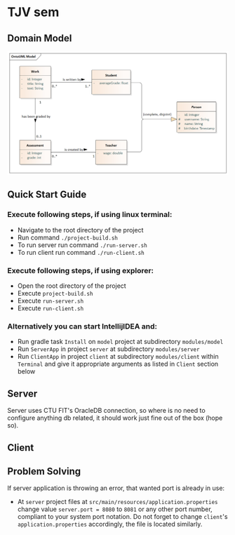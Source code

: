 # TJV sem

## Domain Model

![domain-model](resources/DomainModel.png)

## Quick Start Guide

### Execute following steps, if using linux terminal:

- Navigate to the root directory of the project
- Run command `./project-build.sh`
- To run server run command `./run-server.sh`
- To run client run command `./run-client.sh`

### Execute following steps, if using explorer:

- Open the root directory of the project
- Execute `project-build.sh`
- Execute `run-server.sh`
- Execute `run-client.sh`

### Alternatively you can start IntellijIDEA and:

- Run gradle task `Install` on `model` project at subdirectory `modules/model`
- Run `ServerApp` in project `server` at subdirectory `modules/server`
- Run `ClientApp` in project `client` at subdirectory `modules/client` within `Terminal` and give it appropriate arguments as listed in `Client` section below

## Server

Server uses CTU FIT's OracleDB connection, so where is no need to configure anything db related, it should work just fine out of the box (hope so).

## Client


## Problem Solving

If server application is throwing an error, that wanted port is already in use:

- At `server` project files at `src/main/resources/application.properties` change value `server.port = 8080` to `8081` or any other port number, compliant to your system port notation. Do not forget to change `client`'s `application.properties` accordingly, the file is located similarly.